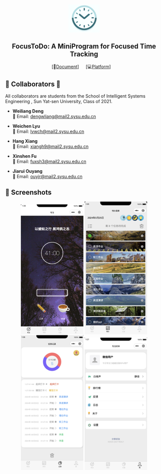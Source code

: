 
<p align="center">
<img src="./assets/image-20240525212910526.png" alt="image-20240525212910526" width="100" />
</p>

<div align="center">

## FocusToDo: A MiniProgram for Focused Time Tracking
[📄[Document](https://github.com/Dwl2021/FocusToDo-MiniProgram/blob/main/document.pdf)] &emsp; [💻[Platform](https://mp.weixin.qq.com/cgi-bin/wx)] &emsp; <br>

</div>



## 🌟 Collaborators 🌟

All collaborators are students from the School of Intelligent Systems Engineering , Sun Yat-sen University, Class of 2021.

- **Weiliang Deng**  
  📧 Email: dengwliang@mail2.sysu.edu.cn

- **Weichen Lyu**  
  📧 Email: lvwch@mail2.sysu.edu.cn

- **Hang Xiang**  
  📧 Email: xiangh9@mail2.sysu.edu.cn

- **Xinshen Fu**  
  📧 Email: fuxsh3@mail2.sysu.edu.cn

- **Jiarui Ouyang**  
  📧 Email: ouyjr@mail2.sysu.edu.cn


## 📸 Screenshots

<div style="text-align: center;">
    <img src="./assets/image-20240525012703006.png" alt="image-20240525012703006" width="200" />
    <img src="./assets/image-20240525012621723.png" alt="image-20240525012621723" width="200" />
    <img src="./assets/image-20240525012757739.png" alt="image-20240525012757739" width="200" />
    <img src="./assets/image-20240525012818132.png" alt="image-20240525012818132" width="200" />
</div>
